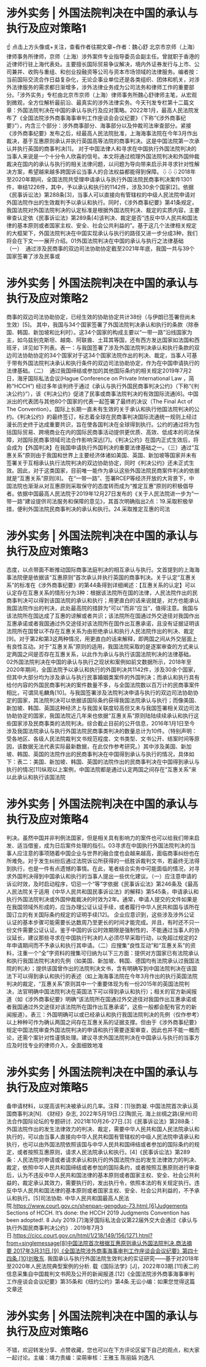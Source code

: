 # 涉外实务 | 外国法院判决在中国的承认与执行及应对策略1

☝ 点击上方头像或+关注，查看作者往期文章~作者：魏心舒 北京市京师（上海）律师事务所律师，京师（上海）涉外案件专业指导委员会副主任。曾就职于香港的近律师行驻上海代表处。主要擅长国际贸易争议解决，境内外证券发行与上市、公司兼并、收购与重组、和创业投融资等公司与资本市场领域的法律服务。编者按：当前国际交流合作日益复杂化，无论企事业单位还是各类组织、团体和机关，对涉外法律服务的需求都日渐增多，涉外法律业务成为公司法务和律师工作的重要部分。「涉外实务」专栏由北京市京师（上海）律师事务所魏心舒律师主笔，从宏观到微观，全方位解析最前沿、最真实的涉外法律实务。今天刊发专栏第十二篇文章：外国法院判决在中国的承认与执行及应对策略。2022年1月，最高人民法院发布了《全国法院涉外商事海事审判工作座谈会会议纪要》（下称“《涉外商事纪要》”），内含三个部分：涉外商事部分、海事部分以及仲裁司法审查部分。紧接《涉外商事纪要》发布之后，经最高人民法院批准，上海海事法院在今年3月作出裁决，基于互惠原则承认并执行英国高等法院的商事判决。这是中国法院第一次承认并执行英国的商事判决[1]。 对于中国法律人和寻求在中国执行外国法院判决的当事人来说是一个十分令人欣喜的信号。本文将通过梳理外国法院判决和外国仲裁裁决在国内的承认与执行的相关法律问题，以问题为导向带来启示并寻求针对性解决方案，希望越来越多跨国诉讼当事人的合法权益都能得到保障。⇩⇩⇩2018年至2020年期间，全国法院共受理申请承认与执行外国法院民商事判决案件1301件，审结1226件，其中，予以承认和执行的1142件，涉及30余个国家[2]。依据《民事诉讼法》第288条[3]，当事人可以直接向有管辖权的中级人民法院申请对外国法院作出的生效裁判予以承认和执行。同时，《涉外商事纪要》第41条规定，我国法院对外国法院判决的认定标准是根据外国法院判决、裁定的实质内容，主要审查认定依《民事诉讼法》第289条[4]该判决、裁定是否“违反中华人民共和国法律的基本原则或者国家主权、安全、社会公共利益的”。基于这几个法律相关规定的大框架下，外国法院判决在中国实现承认与执行的路径又进一步分成3种，我们将会在下文一一展开介绍。01外国法院判决在中国的承认与执行之法律基础（一）  通过涉及民商事的双边司法协助协定截至2021年年底，我国一共与39个国家签署了涉及民事或

# 涉外实务 | 外国法院判决在中国的承认与执行及应对策略2

商事的双边司法协助协定，已经生效的协助协定共计38份（与伊朗已签署但尚未生效）[5]。 其中，我国与34个国家签署了外国法院判决承认和执行的条款（除泰国、韩国、新加坡和比利时）。这34个国家的构成主要以“一带一路”沿线国家为主，如乌兹别克斯坦、越南、阿联酋、土耳其等国，还有西方发达国家如法国和西班牙，详见如下列表。表一：与我国签署了涉及外国法院判决承认和执行条款的双边司法协助协定的34个国家对于这34个国家法院作出的判决、裁定，当事人可基于带有外国法院判决承认和执行条件的双边司法协助协定，作为在中国申请执行的法律基础。（二）  通过我国缔结或参加的其他国际条约的相关规定2019年7月2日，海牙国际私法会议(Hague Conference on Private International Law ，简称“HCCH”) 经过多年谈判终于通过《承认与执行外国民商事判决公约》（下称“《判决公约》”），该《判决公约》促进了民事或商事法院判决的有效国际流通[6]。中国派出的代表团与其他80个国家的代表一起签署了最终的决议（The Final Act of The Convention）。国际上长期一直未有生效的关于承认和执行他国法院判决的公约。《判决公约》的最终签订，标志着全球在民商事判决国际流通统一规则上经过漫长历史终于达成重要共识，旨在使各国判决在全球得到执行。公约的通过将为包括国际贸易、跨境商业在内的国际民商事活动提供更优质、高效、低成本的司法保障，对国际民商事领域司法合作影响深远[7]。《判决公约》在国内正式生效后，将会成为【外国判决】在我国申请执行外国判决的重要法律基础之一。（三）通过“互惠关系”原则由于我国和世界上主要经济体诸如美国、英国、新加坡等国家并未有签署关于互相承认执行法院判决的双边协助协定，同时《判决公约》还未正式生效。因此，对于这类国家，目前唯一能作为承认这些外国法院民商案件判决的依据就是“互惠关系”原则[8]。 在“一带一路”、签署RCEP等经济开放的大背景下，中国法院也渐渐从对互惠原则采取保守的态度转而成为“推定互惠”原则的积极倡导者。依据中国最高人民法院于2019年12月27日发布的《关于人民法院进一步为“一带一路”建设提供司法服务和保障的意见》，其首次明确指出2点：19.采取积极举措，便利外国法院民商事判决的承认和执行。24.采取推定互惠的司法

# 涉外实务 | 外国法院判决在中国的承认与执行及应对策略3

态度，以点带面不断推动国际商事法庭判决的相互承认与执行。文首提到的上海海事法院便是依据该“互惠原则”首次承认并执行英国的商事判决。关于认定“互惠关系”的标准在《涉外商事纪要》的第44条得到详细阐述：【互惠关系的认定】可以认定存在互惠关系的情形分为3种：根据该法院所在国的法律，人民法院作出的民商事判决可以得到该国法院的承认和执行；用更直白的话来说就是，对方也能承认我国法院作出的判决，此处最高院的措辞为“可以”而非“应当”，值得注意。我国与该法院所在国达成了互惠的谅解或者共识；该法院所在国通过外交途径对我国作出互惠承诺或者我国通过外交途径对该法院所在国作出互惠承诺，且没有证据证明该法院所在国曾以不存在互惠关系为由拒绝承认和执行人民法院作出的判决、裁定[9]。对于第2和第3这两种情况，用更直白的话来解释，即两国之间从外交层面上有良性互动。对于“互惠关系”原则的适用，我国法院采取的是逐案审查的方式来认定两国之间是否存在互惠关系，以此作为承认与执行该国法院判决的法律基础。02外国法院判决在中国的承认与执行之现状和案例如前文数据所示，2018年至2020年期间，全国法院予以承认和执行的外国判决共1142件，涉及30余个国家，但其中大部分均为涉及承认与执行民事婚姻类案件的外国判决；而承认和执行具有给付内容的外国民商事判决的案件数量不多，与全国法院数以百万计的民商事案件相比，可谓凤毛麟角[10]。与我国签署涉及法院判决申请与执行的双边司法协助协定的国家，其法院判决可以依据该国际条约获得我国法院承认与执行；而像美国、新加坡、韩国、英国这种经济上与我国关联度较高但又未与我国签署相关双边司法协助协定的国家，我国法院近几年来也依据“互惠关系”原则陆陆续续承认和执行这些国家涉及民商事类的法院判决。综合截止目前的公开信息，2016年1月1日至今涉及我国法院承认与执行外国法院民商事类判决的数量总计为10件。（特别声明：受各地区、各级人民法院裁判文书规范程度、文书类型、文书公开、结案时间等原因，该数据无法代表实际最新数据，在此仅作参考研究。）其中涉及美国、新加坡、韩国、英国的法院作出的民商事判决在中国得到承认与执行的情况，具体如下：表二：美国、新加坡、韩国、英国的法院作出的民商事判决在中国得到承认与执行的情况[11]纵观以上案例，中国法院都是通过认定两国之间存在“互惠关系”来以此承认和执行该国法院

# 涉外实务 | 外国法院判决在中国的承认与执行及应对策略4

判决。虽然中国并非判例法国家，但是相关具有影响力的案件也可以给我们带来启发、适当借鉴，成为日后案件处理的指引。03寻求在中国执行外国法院判决的当事人应注意的事项随着中国企业与世界的融合度也会越来越高，面临商事纠纷也在所难免。对于发生纠纷后通过法院诉讼所获得的一纸胜诉裁判文书，若最终无法得到执行，也是一件有点遗憾的事情。在此，笔者结合实务中可能面临的情况，对寻求外国判决得到中国承认和执行的当事人提出一些优化建议。（一）应注意申请的诉讼时效，及时启动程序，切忌一个“等”字依据《民事诉讼法》第246条及《最高人民法院关于适用《中华人民共和国民事诉讼法》的解释》第545条，申请承认和执行外国法院判决或外国仲裁裁决的时效为2年。通常，申请人提交的文件如果是在我国领域外形成的，应当办理公证认证手续，或者履行中华人民共和国与该所在国订立的有关国际条约规定的证明手续[12]。 企业应意识到，这些涉及涉外公证认证的基本步骤可能需要长达数周乃至更长的时间才能完成。并且，有时还不只一份文件需要公证认证。鉴于中国的诉讼时效期限是强制性的，不能通过当事人的协议延长，建议那些寻求在中国执行判决的人必须尽早采取行动，以免超过规定的2年申请期间而不予承认和执行其申请。（二）应搜集“良性互动”和“互惠关系”的资料，注重一个“全”字资料的搜集可归纳为以下三方面：提供对方国家已有法院承认和执行我国法院判决的先例（如美国、新加坡、韩国、德国均有法院承认过我国法院的判决）；提供该国曾作出的法院判决文书，含有明确写到中国法院判决在该国法下可以得到承认和执行的表述（如上海海事法院在今年3月作出的执行英国法院判决的裁定，“互惠关系”原则其中一个重要体现为有一份2015年的英国法院判决，法官明确中国法院判决在英国法下可以得到承认和执行）；相关的官方新闻报道（如《涉外商事纪要》明确“该法院所在国通过外交途径对我国作出互惠承诺或者我国通过外交途径对该法院所在国作出互惠承诺”，这些一般都会配有官方的新闻报道）。表三：外国明确可以或已经承认和执行我国法院判决的先例（仅作参考）以上种种可作为确认两国之间存在互惠关系的证据支撑。但由于《涉外商事纪要》规定中国法院审查外国法院判决的申请和执行需要逐案审查，因此也并不能一概而论，还需个案针对性谨慎处理。建议寻求外国法院判决在中国承认与执行的当事方应及时找专业的律师介入，全面细致地准

# 涉外实务 | 外国法院判决在中国的承认与执行及应对策略5

备申请材料，以提高该判决被承认的几率。注释：[1]张韵凝. 中国法院首次承认英国商事判决[N]. 《财经》杂志, 2022年5月19日.[2]陶凯元. 海上丝绸之路(泉州)司法合作国际论坛的专题研讨. 2021年10月26-27日.[3]《民事诉讼法》第288条：外国法院作出的发生法律效力的判决、裁定，需要中华人民共和国人民法院承认和执行的，可以由当事人直接向中华人民共和国有管辖权的中级人民法院申请承认和执行，也可以由外国法院依照该国与中华人民共和国缔结或者参加的国际条约的规定，或者按照互惠原则，请求人民法院承认和执行。[4]《民事诉讼法》第289条：人民法院对申请或者请求承认和执行的外国法院作出的发生法律效力的判决、裁定，依照中华人民共和国缔结或者参加的国际条约，或者按照互惠原则进行审查后，认为不违反中华人民共和国法律的基本原则或者国家主权、安全、社会公共利益的，裁定承认其效力，需要执行的，发出执行令，依照本法的有关规定执行。违反中华人民共和国法律的基本原则或者国家主权、安全、社会公共利益的，不予承认和执行。[5]司法协助. 中华人民共和国最高人民法院.https://www.court.gov.cn/shenpan-gengduo-73.html.[6]Judgements Sections of HCCH. It’s done: the HCCH 2019 Judgments Convention has been adopted!. 8 July 2019.[7]海牙国际私法会议第22届外交大会通过《承认与执行外国民商事判决公约》. 2019年7月3日.https://cicc.court.gov.cn/html/1/218/149/156/1271.html?from=singlemessage[8]中国法院首次根据互惠原则承认外国法院判决.商法摘要 2017年3月31日.[9]《全国法院涉外商事海事审判工作座谈会会议纪要》第四十四条.[10]刘敬东. 我国承认与执行外国法院生效判决的实证研究——基于对2018年至2020年人民法院典型案例的分析. 载《国际法学》[J]，2022年03期.[11]表二的信息采集自中国裁判文书网及公开的新闻报道.[12]《全国法院涉外商事海事审判工作座谈会会议纪要》第35条和《纽约公约》第4条.无讼小编：如果您觉得这篇文章还

# 涉外实务 | 外国法院判决在中国的承认与执行及应对策略6

不错，欢迎转发分享、点赞收藏，您也可以在下方评论区留下自己的观点，和大家一起讨论。主编：靖力责编：梁萌审核：王雅玉 陈丽娟 刘逸凡

